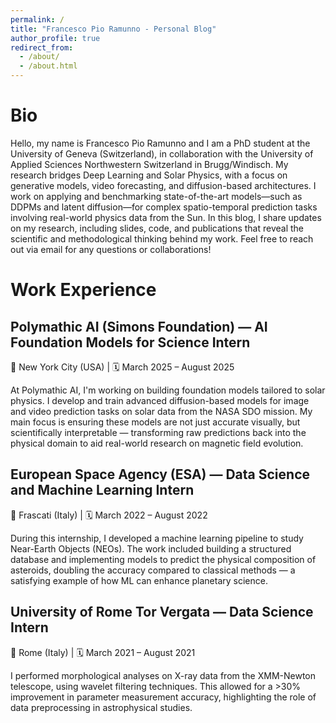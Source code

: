 ```yaml
---
permalink: /
title: "Francesco Pio Ramunno - Personal Blog"
author_profile: true
redirect_from: 
  - /about/
  - /about.html
---
```


Bio
======
Hello, my name is Francesco Pio Ramunno and I am a PhD student at the University of Geneva (Switzerland), in collaboration with the University of Applied Sciences Northwestern Switzerland in Brugg/Windisch. My research bridges Deep Learning and Solar Physics, with a focus on generative models, video forecasting, and diffusion-based architectures. I work on applying and benchmarking state-of-the-art models—such as DDPMs and latent diffusion—for complex spatio-temporal prediction tasks involving real-world physics data from the Sun. In this blog, I share updates on my research, including slides, code, and publications that reveal the scientific and methodological thinking behind my work. Feel free to reach out via email for any questions or collaborations!

Work Experience
======

Polymathic AI (Simons Foundation) — AI Foundation Models for Science Intern
------

📍 New York City (USA) | 🗓️ March 2025 – August 2025

At Polymathic AI, I'm working on building foundation models tailored to solar physics. I develop and train advanced diffusion-based models for image and video prediction tasks on solar data from the NASA SDO mission. My main focus is ensuring these models are not just accurate visually, but scientifically interpretable — transforming raw predictions back into the physical domain to aid real-world research on magnetic field evolution.

European Space Agency (ESA) — Data Science and Machine Learning Intern
------

📍 Frascati (Italy) | 🗓️ March 2022 – August 2022

During this internship, I developed a machine learning pipeline to study Near-Earth Objects (NEOs). The work included building a structured database and implementing models to predict the physical composition of asteroids, doubling the accuracy compared to classical methods — a satisfying example of how ML can enhance planetary science.

University of Rome Tor Vergata — Data Science Intern
------

📍 Rome (Italy) | 🗓️ March 2021 – August 2021

I performed morphological analyses on X-ray data from the XMM-Newton telescope, using wavelet filtering techniques. This allowed for a >30% improvement in parameter measurement accuracy, highlighting the role of data preprocessing in astrophysical studies.


